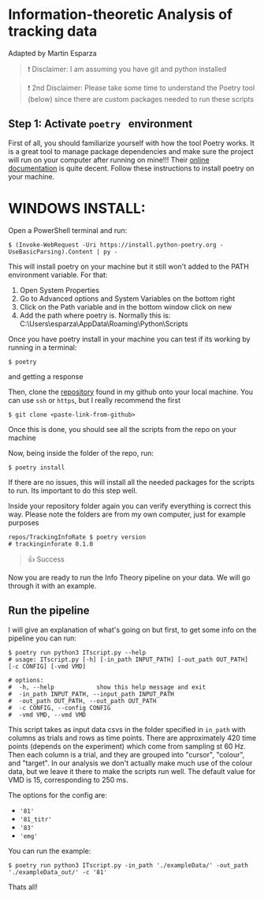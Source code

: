 ﻿# Information-theoretic Analysis of tracking data
Adapted by Martin Esparza

> ❗️ Disclaimer: I am assuming you have git and python installed

> ❗️ 2nd Disclaimer: Please take some time to understand the Poetry tool 
> (below) since there are custom packages needed to run these scripts


## Step 1: Activate ```poetry ``` environment
First of all, you should familiarize yourself with how the tool Poetry 
works. It is a great tool to manage package dependencies and make sure 
the project will run on your computer after running on mine!!!
Their [online documentation](https://python-poetry.org/docs/) is quite 
decent. Follow these instructions to install poetry on your machine. 

# WINDOWS INSTALL:
Open a PowerShell terminal and run:
```shell
$ (Invoke-WebRequest -Uri https://install.python-poetry.org -UseBasicParsing).Content | py -
```

This will install poetry on your machine but it still won't added to the PATH environment variable. 
For that:
1. Open System Properties
2. Go to Advanced options and System Variables on the bottom right
3. Click on the Path variable and in the bottom window click on new
4. Add the path where poetry is. Normally this is: C:\Users\esparza\AppData\Roaming\Python\Scripts

Once you have poetry install in your machine you can test if its working by 
running in a terminal: 
```shell
$ poetry
```
and getting a response

Then, clone the [repository](https://github.com/martinesparza/TrackingInfoRate)
found in my github onto your local machine. You 
can use ``ssh`` or `https`, but I really recommend the first
```shell
$ git clone <paste-link-from-github>
```
Once this is done, you should see all the scripts from the repo on your 
machine

Now, being inside the folder of the repo, run:
```shell
$ poetry install
```
If there are no issues, this will install all the needed packages for the 
scripts to run. Its important to do this step well. 

Inside your repository folder again you can verify everything is correct 
this way. Please note the folders are from my own computer, just for 
example purposes
```shell
repos/TrackingInfoRate $ poetry version
# trackinginforate 0.1.0
```

> 👍 Success

Now you are ready to run the Info Theory pipeline on your data. We will go 
through it with an example. 

## Run the pipeline


I will give an explanation of what's going on but first, to get some info on the pipeline you can run:
```shell
$ poetry run python3 ITscript.py --help
# usage: ITscript.py [-h] [-in_path INPUT_PATH] [-out_path OUT_PATH] [-c CONFIG] [-vmd VMD]

# options:
#  -h, --help            show this help message and exit
#  -in_path INPUT_PATH, --input_path INPUT_PATH
#  -out_path OUT_PATH, --out_path OUT_PATH
#  -c CONFIG, --config CONFIG
#  -vmd VMD, --vmd VMD

```

This script takes as input data csvs in the folder specified in ``in_path`` with columns as trials and rows as time 
points. There are approximately 420 time points (depends on the experiment) which come from sampling st 60 Hz. Then
each column is a trial, and they are grouped into "cursor", "colour", and "target". In our analysis we don't actually 
make much use of the colour data, but we leave it there to make the scripts run well. The default value for VMD is 15, 
corresponding to 250 ms.

The options for the config are:
- ``'81'``
- ``'81_titr'``
- ``'83'``
- ``'emg'``

You can run the example:
```shell
$ poetry run python3 ITscript.py -in_path './exampleData/' -out_path './exampleData_out/' -c '81'
```

Thats all!
